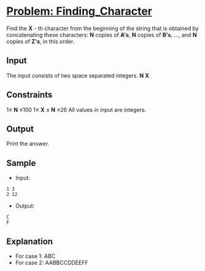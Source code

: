 # [Problem: Finding_Character](https://my.newtonschool.co/playground/code/zmp8pf7hjniw)

Find the **X** - th character from the beginning of the string that is obtained by concatenating these characters: 
**N** copies of **A's**, **N** copies of **B's**, …, and **N** copies of **Z's**, in this order.

## Input

The input consists of two space separated integers.
**N** **X**

## Constraints
1≤ **N** ≤100
1≤ **X** ≤ **N** ≤26
All values in input are integers.

## Output

Print the answer.

## Sample

- Input:
```
1 3
2 12
```

- Output:
```
C
F
```

## Explanation

- For case 1: ABC
- For case 2: AABBCCDDEEFF
